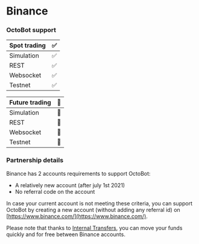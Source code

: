 # Binance

### OctoBot support

| Spot trading | ✅ |
| :--- | :--- |
| Simulation | ✅ |
| REST | ✅ |
| Websocket | ✅ |
| Testnet | ✅ |

| Future trading | 🚧 |
| :--- | :--- |
| Simulation |  🚧 |
| REST |  🚧 |
| Websocket | 🚧 |
| Testnet | 🚧 |
### Partnership details

Binance has 2 accounts requirements to support OctoBot:

* A relatively new account \(after july 1st 2021\)
* No referral code on the account

In case your current account is not meeting these criteria, you can support OctoBot by creating a new account \(without adding any referral id\) on [https://www.binance.com/](https://www.binance.com/).

Please note that thanks to [Internal Transfers](https://www.binance.com/en-NG/support/faq/360037037312), you can move your funds quickly and for free between Binance accounts.



